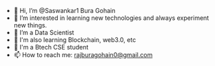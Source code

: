 - 👋 Hi, I’m @Saswankar1 Bura Gohain
- 👀 I’m interested in learning new technologies and always experiment new things.
- 🌱 I’m a Data Scientist
- 🤝 I'm also learning Blockchain, web3.0, etc
- 💞️ I'm a Btech CSE student 
- 📫 How to reach me: rajburagohain0@gmail.com

<!---
Saswankar1/Saswankar1 is a ✨ special ✨ repository because its `README.md` (this file) appears on your GitHub profile.
You can click the Preview link to take a look at your changes.
--->
